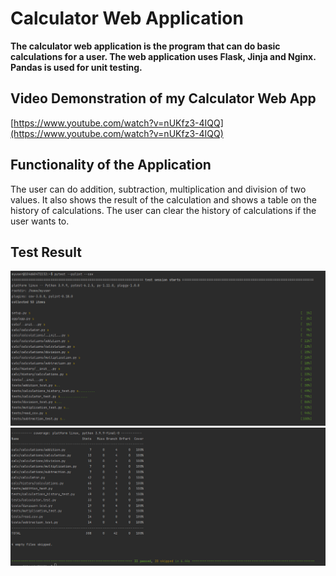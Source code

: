 # Calculator Web Application

**The calculator web application is the program that
can do basic calculations for a user. 
The web application uses Flask, Jinja and Nginx.
Pandas is used for unit testing.** 

## Video Demonstration of my Calculator Web App
[https://www.youtube.com/watch?v=nUKfz3-4IQQ](https://www.youtube.com/watch?v=nUKfz3-4IQQ)

## Functionality of the Application
The user can do addition, subtraction, multiplication and division of 
two values. It also shows the result of the calculation and shows a 
table on the history of calculations. The user can clear the history 
of calculations if the user wants to.

## Test Result
![](images/test_result_part_1.png)
![](images/test_result_part_2.png)
